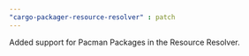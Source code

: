 ```yaml
---
"cargo-packager-resource-resolver" : patch
---
```


Added support for Pacman Packages in the Resource Resolver.
